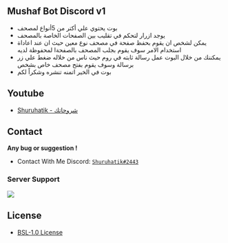 ## Mushaf Bot Discord v1
- بوت يحتوي علي أكتر من 5أنواع لمصحف
- يوجد ازرار لتحكم في تقليب بين الصفحات الخاصة بالمصحف
- يمكن لشخص ان يقوم بحفظ صفحة في مصحف نوع معين حيث ان عند اعاداة استخدام الامر سوف يقوم بجلب المصحف بالصفحةا لمحفوظة لديه
- يمكننك من خلال البوت عمل رسالة ثابته في روم حيث ناس من خلاله ضغط علي زر برسالة وسوف يقوم بفتح مصحف خاص بشخص
- بوت في الخير اتمنه تنشره وشكراً لكم

## Youtube
- [Shuruhatik - شروحاتك](https://www.youtube.com/c/ShuruhatikYT/)

## Contact
**Any bug or suggestion !**
 - Contact With Me Discord: [`Shuruhatik#2443`](https://github.com/shuruhatik)
### Server Support
<a href="https://dsc.gg/shuruhatik"><img src="https://invidget.switchblade.xyz/uGu2sCDZhv"></a>

## License 
- [ BSL-1.0 License](./LICENSE)
